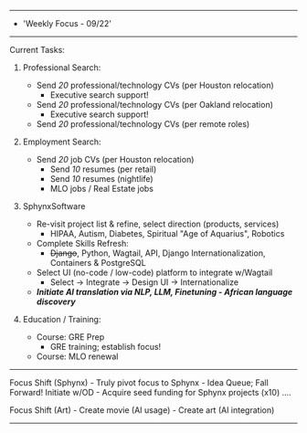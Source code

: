 
**********************************************************************
*	'Weekly Focus - 09/22’
**********************************************************************
Current Tasks:

1) Professional Search: 
	- Send *20* professional/technology CVs (per Houston relocation)
		- Executive search support!
	- Send *20* professional/technology CVs (per Oakland relocation)
		- Executive search support!
	- Send *20* professional/technology CVs (per remote roles)

2) Employment Search:
	- Send *20* job CVs (per Houston relocation)
		- Send *10* resumes (per retail)
		- Send *10* resumes (nightlife)
		- MLO jobs / Real Estate jobs

3) SphynxSoftware
	- Re-visit project list & refine, select direction (products, services)
		- HIPAA, Autism, Diabetes, Spiritual "Age of Aquarius", Robotics
	- Complete Skills Refresh:
		- ~~Django~~, Python, Wagtail, API, Django Internationalization, Containers & PostgreSQL
	- Select UI (no-code / low-code) platform to integrate w/Wagtail
		- Select -> Integrate -> Design UI -> Internationalize
	- ***Initiate AI translation via NLP, LLM, Finetuning - African language discovery***

4) Education / Training:
	- Course: GRE Prep
		* GRE training; establish focus!
	- Course: MLO renewal
	
**********************************************************************

Focus Shift (Sphynx)
	- Truly pivot focus to Sphynx
		- Idea Queue; Fall Forward! Initiate w/OD
	- Acquire seed funding for Sphynx projects (x10) ....

Focus Shift (Art)
	- Create movie (AI usage)
	- Create art (AI integration)

**********************************************************************



